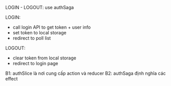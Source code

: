 LOGIN - LOGOUT: use authSaga

LOGIN:
- call login API to get token + user info
- set token to local storage
- redirect to poll list 

LOGOUT:
- clear token from local storage
- redirect to login page

B1: authSlice là nơi cung cấp action và reducer
B2: authSaga định nghĩa các effect